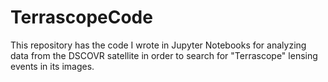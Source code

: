 # TerrascopeCode
This repository has the code I wrote in Jupyter Notebooks for analyzing data from the DSCOVR satellite in order to search for "Terrascope" lensing events in its images.
